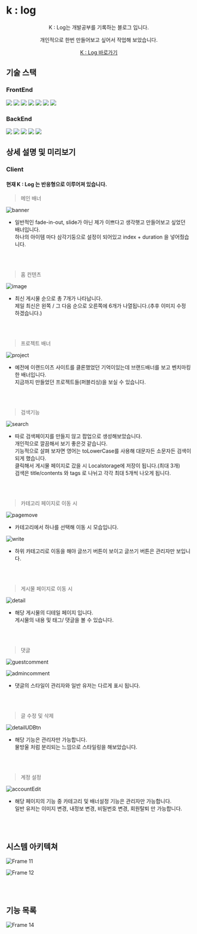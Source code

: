# k : log
<p align="center">
K : Log는 개발공부를 기록하는 블로그 입니다.
</p>
<p align="center">
개인적으로 한번 만들어보고 싶어서 작업해 보았습니다.
</p>
<p align="center">
<a href="https://port-0-k-log-ac2nll9brvee.sel3.cloudtype.app" target="_blank">K : Log 바로가기</a>
</p>


## 기술 스택
### **FrontEnd**
<div>
  <img src="https://img.shields.io/badge/Next13-000000?style=for-the-badge&logo=Next.js&logoColor=white"/>
  <img src="https://img.shields.io/badge/Typescript-3178C6?style=for-the-badge&logo=Typescript&logoColor=white"/>
  <img src="https://img.shields.io/badge/Recoil-black?style=for-the-badge&logo=Recoil&logoColor=white"/>
  <img src="https://img.shields.io/badge/Tanstack Query-FF4154?style=for-the-badge&logo=ReactQuery&logoColor=white"/>
  <img src="https://img.shields.io/badge/React Hook Form-EC5990?style=for-the-badge&logo=ReactHookForm&logoColor=white"/>
  <img src="https://img.shields.io/badge/Axios-5A29E4?style=for-the-badge&logo=Axios&logoColor=white"/>
  <img src="https://img.shields.io/badge/Styled Components-DB7093?style=for-the-badge&logo=styled-components&logoColor=white"/>
</div>


### **BackEnd**
<div>
  <img src="https://img.shields.io/badge/Next.js-E0234E?style=for-the-badge&logo=NestJs&logoColor=white"/>
  <img src="https://img.shields.io/badge/Typescript-3178C6?style=for-the-badge&logo=Typescript&logoColor=white"/>
  <img src="https://img.shields.io/badge/postgresql-4169E1?style=for-the-badge&logo=postgresql&logoColor=white"/>
  <img src="https://img.shields.io/badge/typeorm-FF8700?style=for-the-badge"/>
  <img src="https://img.shields.io/badge/multer-18A497?style=for-the-badge"/>
</div>

## 상세 설명 및 미리보기
### **Client**

#### 현재 K : Log 는 반응형으로 이루어져 있습니다.

> 메인 배너
  
![banner](https://github.com/KimKW1007/k-log/assets/90603614/f474a78f-a796-416d-b886-2914d65836d0)
 - 일반적인 fade-in-out, slide가 아닌 제가 이쁘다고 생각햇고 만들어보고 싶었던 배너입니다.<br/>
  하나의 아이템 마다 삼각기둥으로 설정이 되어있고 index + duration 을 넣어줬습니다.
<br/>
<br/>

> 홈 컨텐츠

![image](https://github.com/KimKW1007/k-log/assets/90603614/1b2dd608-7ced-43ce-8e0b-00569f01f605)
 - 최신 게시물 순으로 총 7개가 나타납니다.<br/>
   제일 최신은 왼쪽 / 그 다음 순으로 오른쪽에 6개가 나열됩니다.(추후 이미지 수정 하겠습니다.)
<br/>
<br/>

> 프로젝트 배너

![project](https://github.com/KimKW1007/k-log/assets/90603614/93d37ef6-7c87-4964-ba0d-705288ec4f95)
  - 예전에 이랜드이츠 사이트를 클론했었던 기억이있는데 브랜드배너를 보고 벤치마킹한 배너입니다.<br/>
    지금까지 만들었던 프로젝트들(퍼블리싱)을 보실 수 있습니다.
<br/>
<br/>

> 검색기능

![search](https://github.com/KimKW1007/k-log/assets/90603614/a33fd09d-c3ae-4488-bb16-c2565502f935)
 - 따로 검색페이지를 만들지 않고 팝업으로 생성해보았습니다.<br/>
   개인적으로 깔끔해서 보기 좋은것 같습니다.<br/>
   기능적으로 살펴 보자면 영어는 toLowerCase를 사용해 대문자든 소문자든 검색이 되게 했습니다.<br/>
   클릭해서 게시물 페이지로 갔을 시 Localstorage에 저장이 됩니다.(최대 3개)<br/>
   검색은 title/contents 와 tags 로 나뉘고 각각 최대 5개씩 나오게 됩니다.
<br/>
<br/>

> 카테고리 페이지로 이동 시

![pagemove](https://github.com/KimKW1007/k-log/assets/90603614/4f9c9738-9ada-4266-a2ff-1434ae093f3a)
 - 카테고리에서 하나를 선택해 이동 시 모습입니다.

![write](https://github.com/KimKW1007/k-log/assets/90603614/5f71c68d-a85c-4a57-9c9b-527647e22799)
  - 하위 카테고리로 이동을 해야 글쓰기 버튼이 보이고 글쓰기 버튼은 관리자만 보입니다.
<br/>
<br/>

> 게시물 페이지로 이동 시

![detail](https://github.com/KimKW1007/k-log/assets/90603614/e7630b4a-2036-492a-84f5-997c4078ff9f)
 - 해당 게시물의 디테일 페이지 입니다.<br/>
   게시물의 내용 및 태그/ 댓글을 볼 수 있습니다.
<br/>
<br/>

> 댓글

![guestcomment](https://github.com/KimKW1007/k-log/assets/90603614/f6fd671d-51a5-4740-9c4d-d7f27b121da7)

![admincomment](https://github.com/KimKW1007/k-log/assets/90603614/9eca284f-ac56-4f73-91a5-509a9919211c)

 - 댓글의 스타일이 관리자와 일반 유저는 다르게 표시 됩니다.


<br/>
<br/>

> 글 수정 및 삭제

![detailUDBtn](https://github.com/KimKW1007/k-log/assets/90603614/7133130b-fed0-4be8-ac6e-c41fd2186022)

 - 해당 기능은 관리자만 가능합니다.<br/>
   물방울 처럼 분리되는 느낌으로 스타일링을 해보았습니다.


<br/>
<br/>

> 계정 설정

![accountEdit](https://github.com/KimKW1007/k-log/assets/90603614/00c7b7bb-6784-4f53-a7e8-13a74fb6c498)

 - 해당 페이지의 기능 중 카테고리 및 배너설정 기능은 관리자만 가능합니다.<br/>
   일반 유저는 이미지 변경, 내정보 변경, 비밀번호 변경, 회원탈퇴 만 가능합니다.


<br/>
<br/>

## 시스템 아키텍쳐

![Frame 11](https://github.com/KimKW1007/k-log/assets/90603614/3513944e-0ba6-4106-b88d-22ad9fcb56f2)

![Frame 12](https://github.com/KimKW1007/k-log/assets/90603614/94514547-08cd-4736-8eec-2a662c598095)

<br/>
<br/>

## 기능 목록

![Frame 14](https://github.com/KimKW1007/k-log/assets/90603614/78702c54-337a-47ae-adcc-c2dc74d3d262)



